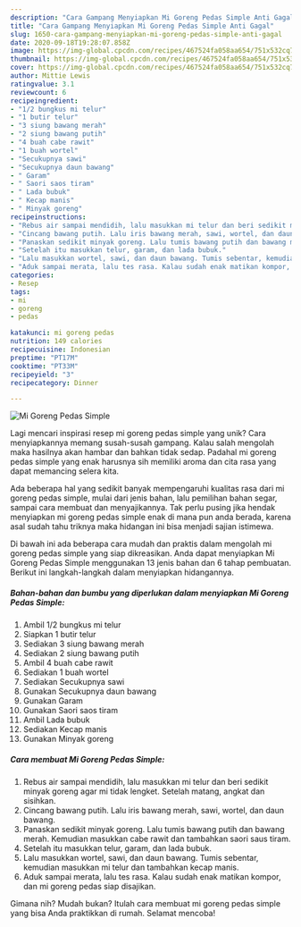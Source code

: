 ```yaml
---
description: "Cara Gampang Menyiapkan Mi Goreng Pedas Simple Anti Gagal"
title: "Cara Gampang Menyiapkan Mi Goreng Pedas Simple Anti Gagal"
slug: 1650-cara-gampang-menyiapkan-mi-goreng-pedas-simple-anti-gagal
date: 2020-09-18T19:28:07.858Z
image: https://img-global.cpcdn.com/recipes/467524fa058aa654/751x532cq70/mi-goreng-pedas-simple-foto-resep-utama.jpg
thumbnail: https://img-global.cpcdn.com/recipes/467524fa058aa654/751x532cq70/mi-goreng-pedas-simple-foto-resep-utama.jpg
cover: https://img-global.cpcdn.com/recipes/467524fa058aa654/751x532cq70/mi-goreng-pedas-simple-foto-resep-utama.jpg
author: Mittie Lewis
ratingvalue: 3.1
reviewcount: 6
recipeingredient:
- "1/2 bungkus mi telur"
- "1 butir telur"
- "3 siung bawang merah"
- "2 siung bawang putih"
- "4 buah cabe rawit"
- "1 buah wortel"
- "Secukupnya sawi"
- "Secukupnya daun bawang"
- " Garam"
- " Saori saos tiram"
- " Lada bubuk"
- " Kecap manis"
- " Minyak goreng"
recipeinstructions:
- "Rebus air sampai mendidih, lalu masukkan mi telur dan beri sedikit minyak goreng agar mi tidak lengket. Setelah matang, angkat dan sisihkan."
- "Cincang bawang putih. Lalu iris bawang merah, sawi, wortel, dan daun bawang."
- "Panaskan sedikit minyak goreng. Lalu tumis bawang putih dan bawang merah. Kemudian masukkan cabe rawit dan tambahkan saori saus tiram."
- "Setelah itu masukkan telur, garam, dan lada bubuk."
- "Lalu masukkan wortel, sawi, dan daun bawang. Tumis sebentar, kemudian masukkan mi telur dan tambahkan kecap manis."
- "Aduk sampai merata, lalu tes rasa. Kalau sudah enak matikan kompor, dan mi goreng pedas siap disajikan."
categories:
- Resep
tags:
- mi
- goreng
- pedas

katakunci: mi goreng pedas 
nutrition: 149 calories
recipecuisine: Indonesian
preptime: "PT17M"
cooktime: "PT33M"
recipeyield: "3"
recipecategory: Dinner

---
```



![Mi Goreng Pedas Simple](https://img-global.cpcdn.com/recipes/467524fa058aa654/751x532cq70/mi-goreng-pedas-simple-foto-resep-utama.jpg)

Lagi mencari inspirasi resep mi goreng pedas simple yang unik? Cara menyiapkannya memang susah-susah gampang. Kalau salah mengolah maka hasilnya akan hambar dan bahkan tidak sedap. Padahal mi goreng pedas simple yang enak harusnya sih memiliki aroma dan cita rasa yang dapat memancing selera kita.

Ada beberapa hal yang sedikit banyak mempengaruhi kualitas rasa dari mi goreng pedas simple, mulai dari jenis bahan, lalu pemilihan bahan segar, sampai cara membuat dan menyajikannya. Tak perlu pusing jika hendak menyiapkan mi goreng pedas simple enak di mana pun anda berada, karena asal sudah tahu triknya maka hidangan ini bisa menjadi sajian istimewa.




Di bawah ini ada beberapa cara mudah dan praktis dalam mengolah mi goreng pedas simple yang siap dikreasikan. Anda dapat menyiapkan Mi Goreng Pedas Simple menggunakan 13 jenis bahan dan 6 tahap pembuatan. Berikut ini langkah-langkah dalam menyiapkan hidangannya.

<!--inarticleads1-->

##### Bahan-bahan dan bumbu yang diperlukan dalam menyiapkan Mi Goreng Pedas Simple:

1. Ambil 1/2 bungkus mi telur
1. Siapkan 1 butir telur
1. Sediakan 3 siung bawang merah
1. Sediakan 2 siung bawang putih
1. Ambil 4 buah cabe rawit
1. Sediakan 1 buah wortel
1. Sediakan Secukupnya sawi
1. Gunakan Secukupnya daun bawang
1. Gunakan  Garam
1. Gunakan  Saori saos tiram
1. Ambil  Lada bubuk
1. Sediakan  Kecap manis
1. Gunakan  Minyak goreng




<!--inarticleads2-->

##### Cara membuat Mi Goreng Pedas Simple:

1. Rebus air sampai mendidih, lalu masukkan mi telur dan beri sedikit minyak goreng agar mi tidak lengket. Setelah matang, angkat dan sisihkan.
1. Cincang bawang putih. Lalu iris bawang merah, sawi, wortel, dan daun bawang.
1. Panaskan sedikit minyak goreng. Lalu tumis bawang putih dan bawang merah. Kemudian masukkan cabe rawit dan tambahkan saori saus tiram.
1. Setelah itu masukkan telur, garam, dan lada bubuk.
1. Lalu masukkan wortel, sawi, dan daun bawang. Tumis sebentar, kemudian masukkan mi telur dan tambahkan kecap manis.
1. Aduk sampai merata, lalu tes rasa. Kalau sudah enak matikan kompor, dan mi goreng pedas siap disajikan.




Gimana nih? Mudah bukan? Itulah cara membuat mi goreng pedas simple yang bisa Anda praktikkan di rumah. Selamat mencoba!
